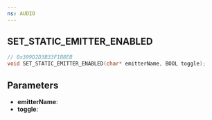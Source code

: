 ```yaml
---
ns: AUDIO
---
```

## SET_STATIC_EMITTER_ENABLED

```c
// 0x399D2D3B33F1B8EB
void SET_STATIC_EMITTER_ENABLED(char* emitterName, BOOL toggle);
```

## Parameters
* **emitterName**:
* **toggle**:
